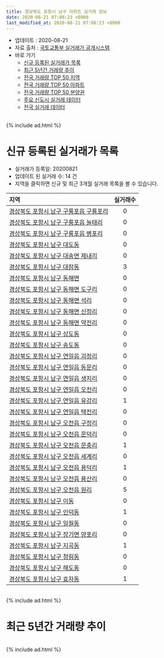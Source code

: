 ```yaml
---
title: 경상북도 포항시 남구 아파트 실거래 정보
date: 2020-08-21 07:08:23 +0900
last_modified_at: 2020-08-21 07:08:23 +0900
---
```


* 업데이트 : 2020-08-21
* 자료 출처 : [국토교통부 실거래가 공개시스템](http://rt.molit.go.kr)
* 바로 가기
    * [신규 등록된 실거래가 목록](#신규-등록된-실거래가-목록)
    * [최근 5년간 거래량 추이](#최근-5년간-거래량-추이)
    * [전국 거래량 TOP 50 지역](https://inasie.github.io/apt-trade-info/최근-3개월-전국에서-가장-거래가-많이-발생한-지역)
    * [전국 거래량 TOP 50 아파트](https://inasie.github.io/apt-trade-info/최근-3개월-전국에서-가장-거래가-많이-발생한-아파트)
    * [전국 거래량 TOP 50 분양권](https://inasie.github.io/apt-trade-info/최근-3개월-전국에서-가장-거래가-많이-발생한-분양권)
    * [주요 신도시 실거래 데이터](https://inasie.github.io/apt-trade-info/주요-신도시)
    * [전국 실거래 데이터](https://inasie.github.io/apt-trade-info/전국)

<br>
{% include ad.html %}
<br>

# 신규 등록된 실거래가 목록
* 실거래가 등록일: 20200821
* 업데이트 된 실거래 수: 14 건
* 지역을 클릭하면 신규 및 최근 3개월 실거래 목록을 볼 수 있습니다.


|지역|실거래수|
|:---|:---:|
|[경상북도 포항시 남구 구룡포읍 구룡포리](https://inasie.github.io/apt-trade-info/경상북도-포항시-남구-구룡포읍-구룡포리)|0|
|[경상북도 포항시 남구 구룡포읍 눌태리](https://inasie.github.io/apt-trade-info/경상북도-포항시-남구-구룡포읍-눌태리)|0|
|[경상북도 포항시 남구 구룡포읍 병포리](https://inasie.github.io/apt-trade-info/경상북도-포항시-남구-구룡포읍-병포리)|0|
|[경상북도 포항시 남구 대도동](https://inasie.github.io/apt-trade-info/경상북도-포항시-남구-대도동)|0|
|[경상북도 포항시 남구 대송면 제내리](https://inasie.github.io/apt-trade-info/경상북도-포항시-남구-대송면-제내리)|0|
|[경상북도 포항시 남구 대잠동](https://inasie.github.io/apt-trade-info/경상북도-포항시-남구-대잠동)|3|
|[경상북도 포항시 남구 동해면](https://inasie.github.io/apt-trade-info/경상북도-포항시-남구-동해면)|0|
|[경상북도 포항시 남구 동해면 도구리](https://inasie.github.io/apt-trade-info/경상북도-포항시-남구-동해면-도구리)|0|
|[경상북도 포항시 남구 동해면 석리](https://inasie.github.io/apt-trade-info/경상북도-포항시-남구-동해면-석리)|0|
|[경상북도 포항시 남구 동해면 신정리](https://inasie.github.io/apt-trade-info/경상북도-포항시-남구-동해면-신정리)|0|
|[경상북도 포항시 남구 동해면 약전리](https://inasie.github.io/apt-trade-info/경상북도-포항시-남구-동해면-약전리)|0|
|[경상북도 포항시 남구 상도동](https://inasie.github.io/apt-trade-info/경상북도-포항시-남구-상도동)|0|
|[경상북도 포항시 남구 송도동](https://inasie.github.io/apt-trade-info/경상북도-포항시-남구-송도동)|0|
|[경상북도 포항시 남구 연일읍 괴정리](https://inasie.github.io/apt-trade-info/경상북도-포항시-남구-연일읍-괴정리)|0|
|[경상북도 포항시 남구 연일읍 동문리](https://inasie.github.io/apt-trade-info/경상북도-포항시-남구-연일읍-동문리)|0|
|[경상북도 포항시 남구 연일읍 생지리](https://inasie.github.io/apt-trade-info/경상북도-포항시-남구-연일읍-생지리)|0|
|[경상북도 포항시 남구 연일읍 오천리](https://inasie.github.io/apt-trade-info/경상북도-포항시-남구-연일읍-오천리)|0|
|[경상북도 포항시 남구 연일읍 유강리](https://inasie.github.io/apt-trade-info/경상북도-포항시-남구-연일읍-유강리)|1|
|[경상북도 포항시 남구 연일읍 택전리](https://inasie.github.io/apt-trade-info/경상북도-포항시-남구-연일읍-택전리)|0|
|[경상북도 포항시 남구 오천읍 구정리](https://inasie.github.io/apt-trade-info/경상북도-포항시-남구-오천읍-구정리)|0|
|[경상북도 포항시 남구 오천읍 문덕리](https://inasie.github.io/apt-trade-info/경상북도-포항시-남구-오천읍-문덕리)|0|
|[경상북도 포항시 남구 오천읍 문충리](https://inasie.github.io/apt-trade-info/경상북도-포항시-남구-오천읍-문충리)|1|
|[경상북도 포항시 남구 오천읍 세계리](https://inasie.github.io/apt-trade-info/경상북도-포항시-남구-오천읍-세계리)|0|
|[경상북도 포항시 남구 오천읍 용덕리](https://inasie.github.io/apt-trade-info/경상북도-포항시-남구-오천읍-용덕리)|1|
|[경상북도 포항시 남구 오천읍 용산리](https://inasie.github.io/apt-trade-info/경상북도-포항시-남구-오천읍-용산리)|0|
|[경상북도 포항시 남구 오천읍 원리](https://inasie.github.io/apt-trade-info/경상북도-포항시-남구-오천읍-원리)|5|
|[경상북도 포항시 남구 이동](https://inasie.github.io/apt-trade-info/경상북도-포항시-남구-이동)|0|
|[경상북도 포항시 남구 인덕동](https://inasie.github.io/apt-trade-info/경상북도-포항시-남구-인덕동)|1|
|[경상북도 포항시 남구 일월동](https://inasie.github.io/apt-trade-info/경상북도-포항시-남구-일월동)|0|
|[경상북도 포항시 남구 장기면 양포리](https://inasie.github.io/apt-trade-info/경상북도-포항시-남구-장기면-양포리)|0|
|[경상북도 포항시 남구 지곡동](https://inasie.github.io/apt-trade-info/경상북도-포항시-남구-지곡동)|1|
|[경상북도 포항시 남구 청림동](https://inasie.github.io/apt-trade-info/경상북도-포항시-남구-청림동)|0|
|[경상북도 포항시 남구 해도동](https://inasie.github.io/apt-trade-info/경상북도-포항시-남구-해도동)|0|
|[경상북도 포항시 남구 효자동](https://inasie.github.io/apt-trade-info/경상북도-포항시-남구-효자동)|1|


<br>
{% include ad.html %}
<br>

# 최근 5년간 거래량 추이


<div style="width:100%;">
    <canvas id="deal_progress" height="200"></canvas>
</div>

<script>
new Chart(document.getElementById("deal_progress"), {
    type: 'line',
    data: {
        labels: ['201508','201509','201510','201511','201512','201601','201602','201603','201604','201605','201606','201607','201608','201609','201610','201611','201612','201701','201702','201703','201704','201705','201706','201707','201708','201709','201710','201711','201712','201801','201802','201803','201804','201805','201806','201807','201808','201809','201810','201811','201812','201901','201902','201903','201904','201905','201906','201907','201908','201909','201910','201911','201912','202001','202002','202003','202004','202005','202006','202007','202008'],
        datasets: [{
            label: '매매',
            pointRadius: 1,
            data: [218, 234, 216, 157, 195, 131, 116, 167, 153, 143, 163, 111, 152, 130, 179, 164, 144, 129, 172, 165, 145, 176, 188, 164, 152, 156, 148, 151, 116, 160, 136, 201, 177, 164, 172, 122, 151, 162, 208, 171, 153, 168, 139, 183, 186, 150, 131, 190, 144, 179, 419, 318, 260, 258, 296, 193, 240, 325, 416, 391, 70],
            borderColor: "rgba(255, 201, 14, 1)",
            backgroundColor: "rgba(255, 201, 14, 0.5)",
            fill: false,
            lineTension: 0
        },{
            label: '전월세',
            pointRadius: 1,
            data: [145, 135, 183, 144, 157, 222, 240, 214, 201, 188, 162, 155, 141, 119, 182, 167, 190, 245, 290, 220, 197, 162, 180, 174, 145, 180, 170, 211, 208, 246, 235, 261, 217, 225, 174, 190, 200, 174, 222, 191, 246, 373, 315, 308, 297, 194, 199, 183, 198, 162, 194, 213, 251, 334, 353, 282, 288, 226, 219, 207, 99],
            borderColor: "rgba(0, 141, 185, 1)",
            backgroundColor: "rgba(0, 141, 185, 0.5)",
            fill: false,
            lineTension: 0
        }
        ]
    },
    options: {
        responsive: true,
        title: {
            display: false
        },
        tooltips: {
            mode: 'index',
            intersect: false
        },
        hover: {
            mode: 'nearest',
            intersect: true
        },
        scales: {
            xAxes: [{
                display: true,
                scaleLabel: {
                    display: true,
                    labelString: '년/월'
                }
            }],
            yAxes: [{
                display: true,
                ticks: {
                    suggestedMin: 0,
                },
                scaleLabel: {
                    display: true,
                    labelString: '실거래 수'
                }
            }]
        }
    }
});

</script>


<br>
{% include ad.html %}
<br>

